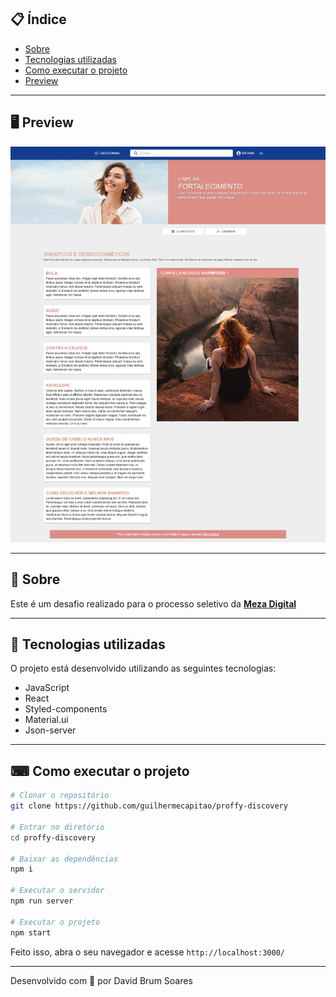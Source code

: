 ## 📋 Índice

- [Sobre](#-Sobre)
- [Tecnologias utilizadas](#-Tecnologias-utilizadas)
- [Como executar o projeto](#-Como-executar-o-projeto)
- [Preview](#-Preview)

---

## 🖥 Preview 
  ![](/src/assets/preview.png)

---

## 📖 Sobre 

Este é um desafio realizado para o processo seletivo da **[Meza Digital](https://meza.digital/)**


--- 

## 🚀 Tecnologias utilizadas

O projeto está desenvolvido utilizando as seguintes tecnologias:

- JavaScript
- React
- Styled-components
- Material.ui
- Json-server

--- 

## ⌨ Como executar o projeto

```bash
# Clonar o repositório
git clone https://github.com/guilhermecapitao/proffy-discovery

# Entrar no diretório
cd proffy-discovery

# Baixar as dependências
npm i

# Executar o servidor
npm run server

# Executar o projeto
npm start
```

Feito isso, abra o seu navegador e acesse `http://localhost:3000/`

---


Desenvolvido com 💜 por David Brum Soares
